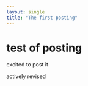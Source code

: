 ```yaml
---
layout: single
title: "The first posting"
---
```


# test of posting

excited to post it

actively revised
